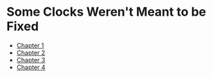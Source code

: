 # Some Clocks Weren't Meant to be Fixed

- [Chapter 1](chapter1.md)
- [Chapter 2](chapter2.md)
- [Chapter 3](chapter3.md)
- [Chapter 4](chapter4.md)
